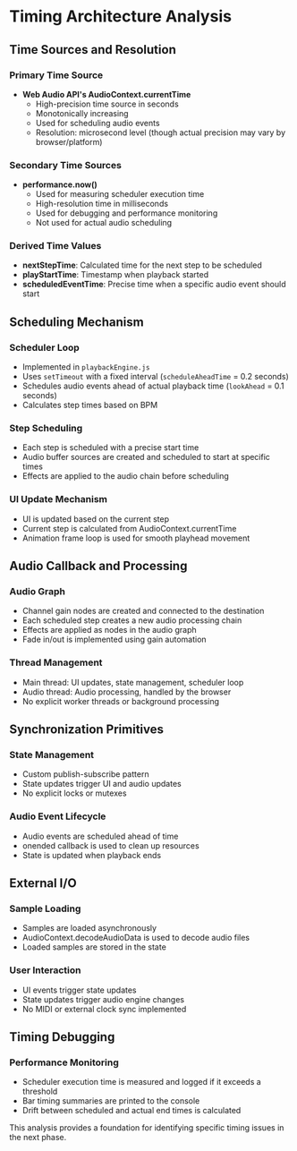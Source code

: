 # Timing Architecture Analysis

## Time Sources and Resolution

### Primary Time Source
- **Web Audio API's AudioContext.currentTime**
  - High-precision time source in seconds
  - Monotonically increasing
  - Used for scheduling audio events
  - Resolution: microsecond level (though actual precision may vary by browser/platform)

### Secondary Time Sources
- **performance.now()**
  - Used for measuring scheduler execution time
  - High-resolution time in milliseconds
  - Used for debugging and performance monitoring
  - Not used for actual audio scheduling

### Derived Time Values
- **nextStepTime**: Calculated time for the next step to be scheduled
- **playStartTime**: Timestamp when playback started
- **scheduledEventTime**: Precise time when a specific audio event should start

## Scheduling Mechanism

### Scheduler Loop
- Implemented in `playbackEngine.js`
- Uses `setTimeout` with a fixed interval (`scheduleAheadTime` = 0.2 seconds)
- Schedules audio events ahead of actual playback time (`lookAhead` = 0.1 seconds)
- Calculates step times based on BPM

### Step Scheduling
- Each step is scheduled with a precise start time
- Audio buffer sources are created and scheduled to start at specific times
- Effects are applied to the audio chain before scheduling

### UI Update Mechanism
- UI is updated based on the current step
- Current step is calculated from AudioContext.currentTime
- Animation frame loop is used for smooth playhead movement

## Audio Callback and Processing

### Audio Graph
- Channel gain nodes are created and connected to the destination
- Each scheduled step creates a new audio processing chain
- Effects are applied as nodes in the audio graph
- Fade in/out is implemented using gain automation

### Thread Management
- Main thread: UI updates, state management, scheduler loop
- Audio thread: Audio processing, handled by the browser
- No explicit worker threads or background processing

## Synchronization Primitives

### State Management
- Custom publish-subscribe pattern
- State updates trigger UI and audio updates
- No explicit locks or mutexes

### Audio Event Lifecycle
- Audio events are scheduled ahead of time
- onended callback is used to clean up resources
- State is updated when playback ends

## External I/O

### Sample Loading
- Samples are loaded asynchronously
- AudioContext.decodeAudioData is used to decode audio files
- Loaded samples are stored in the state

### User Interaction
- UI events trigger state updates
- State updates trigger audio engine changes
- No MIDI or external clock sync implemented

## Timing Debugging

### Performance Monitoring
- Scheduler execution time is measured and logged if it exceeds a threshold
- Bar timing summaries are printed to the console
- Drift between scheduled and actual end times is calculated

This analysis provides a foundation for identifying specific timing issues in the next phase.

